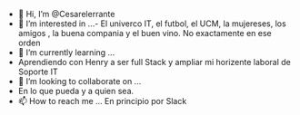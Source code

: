 - 👋 Hi, I’m @Cesarelerrante
- 👀 I’m interested in ...-
El univerco IT, el futbol, el UCM, la mujereses, los amigos , la buena compania y el buen vino. No exactamente en ese orden
- 🌱 I’m currently learning ...
- Aprendiendo con Henry a ser full Stack y ampliar mi horizente laboral de Soporte IT
- 💞️ I’m looking to collaborate on ...
- En lo que pueda y a quien sea.
- 📫 How to reach me ...
En principio por Slack
<!---
Cesarelerrante/Cesarelerrante is a ✨ special ✨ repository because its `README.md` (this file) appears on your GitHub profile.
You can click the Preview link to take a look at your changes.
--->
